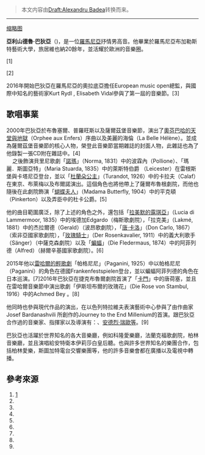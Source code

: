 > 本文内容由[Draft:Alexandru Badea](https://zh.wikipedia.org/wiki/Draft:Alexandru_Badea)转换而来。


-----

[缩略图](https://zh.wikipedia.org/wiki/File:Alexandru_Badea.jpg "fig:缩略图")

**亞利山德魯·巴狄亞**（)，是一位[羅馬尼亞](../Page/羅馬尼亞.md "wikilink")抒情男高音。他畢業於羅馬尼亞布加勒斯特藝術大學，旅居維也納20餘年，並活耀於歐洲的音樂圈。

\[1\]

\[2\]

2016年開始巴狄亞在羅馬尼亞的奧拉底亞擔任European music open總監，與國際中知名的藝術家Kurt Rydl , Elisabeth Vidal參與了第一屆的音樂節。\[3\]

## 歌唱事業

2000年巴狄亞於布魯塞爾、普羅旺斯以及薩爾茲堡音樂節，演出了[奧芬巴哈的](https://zh.wikipedia.org/wiki/奧芬巴哈 "wikilink")[天堂與地獄](https://zh.wikipedia.org/wiki/天國與地獄序曲 "wikilink")（Orphee aux Enfers）序曲以及美麗的海倫（La Belle Hélène）。並成為薩爾茲堡音樂節的核心人物，榮登此音樂節當期雜誌的封面人物，此雜誌也為了他錄製一張CD附在雜誌中。\[4\]                                                                                  之後飾演貝里尼歌劇「[諾瑪](https://zh.wikipedia.org/wiki/諾瑪 "wikilink")」（Norma, 1831）中的波霖內（Pollione）、「瑪麗．斯圖亞特」（Maria Stuarda, 1835）中的萊斯特伯爵 （Leicester）在雷根斯堡與卡塔尼亞登台，並以「[杜蘭朵公主](https://zh.wikipedia.org/wiki/杜蘭朵公主 "wikilink")」（Turandot, 1926）中的卡拉夫（Calaf）在東京、布萊梅以及布爾諾演出。這個角色也將他帶上了薩爾布魯根劇院，而他也隨後在此劇院飾演「[蝴蝶夫人](../Page/蝴蝶夫人.md "wikilink")」（Madama Butterfly, 1904）中的平克頓（Pinkerton）以及弄臣中的杜卡公爵。\[5\]

他的曲目範圍廣泛，除了上述的角色之外，還包括「[拉美默的露琪亞](../Page/拉美莫爾的露琪亞.md "wikilink")」（Lucia di Lammermoor, 1835）中的埃德加Edgardo（梅斯歌劇院），「拉克美」（Lakmé, 1881）中的杰拉爾德（Gerald）（波昂歌劇院），「[唐·卡洛](../Page/唐·卡洛.md "wikilink")」（Don Carlo, 1867）（索非亞國家歌劇院），「[玫瑰騎士](../Page/玫瑰騎士.md "wikilink")」（Der Rosenkavalier, 1911）中的義大利歌手（Sänger）（中薩克森劇院）以及「[蝙蝠](../Page/蝙蝠_\(歌剧\).md "wikilink")」（Die Fledermaus, 1874）中的阿菲列德（Alfred）（赫爾辛基國家歌劇院）。\[6\]

2015年他以[雷哈爾的輕歌劇](https://zh.wikipedia.org/wiki/雷哈爾 "wikilink")「帕格尼尼」（Paganini, 1925）中以帕格尼尼（Paganini）的角色在德國Frankenfestspielen登台，並以蝙蝠阿菲列德的角色在日本巡演。\[7\]2016年巴狄亞在捷克布魯爾劇院首演了「[卡門](https://zh.wikipedia.org/wiki/卡門 "wikilink")」中的唐荷塞，並且在雷哈爾音樂節中演出歌劇「伊斯坦布爾的玫瑰花」（Die Rose von Stambul, 1916）中的Achmed Bey 。\[8\]

他同時也參與現代作品的演出，在以色列特拉維夫表演藝術中心參與了由作曲家Josef Bardanashvili 所創作的Journey to the End Millenium的首演。跟巴狄亞合作過的音樂家、指揮家以及導演有：、[安德烈·瑞歐等](../Page/安德烈·瑞欧.md "wikilink")。\[9\]

巴狄亞也活躍於世界知名的各大音樂廳，例如科隆愛樂廳，法蘭克福歌劇院，柏林音樂廳，並且演唱給安特衛本伊莉莎白皇后聽。也與許多世界知名的樂團合作，包括柏林愛樂，斯圖加特電台交響樂團等，他的許多音樂會都在廣播以及電視中轉播。

## 參考來源

1.  [1](http://210.61.216.168/ABB%20news.html)
2.
3.
4.
5.
6.
7.
8.
9.
